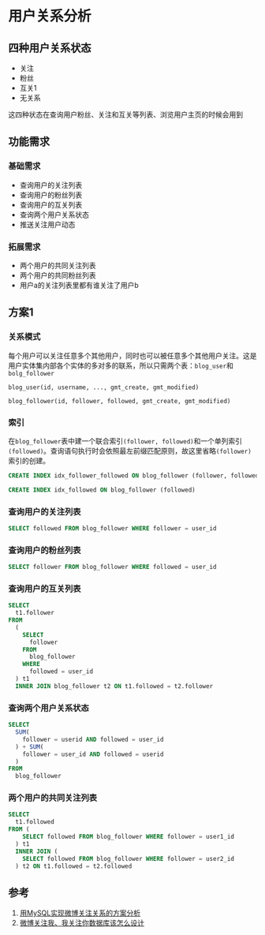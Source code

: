 # 用户关系分析
## 四种用户关系状态
- 关注
- 粉丝
- 互关1
- 无关系

这四种状态在查询用户粉丝、关注和互关等列表、浏览用户主页的时候会用到
## 功能需求
### 基础需求
- 查询用户的关注列表
- 查询用户的粉丝列表
- 查询用户的互关列表
- 查询两个用户关系状态
- 推送关注用户动态
### 拓展需求
- 两个用户的共同关注列表
- 两个用户的共同粉丝列表
- 用户a的关注列表里都有谁关注了用户b

## 方案1
### 关系模式
每个用户可以关注任意多个其他用户，同时也可以被任意多个其他用户关注。这是用户实体集内部各个实体的多对多的联系，所以只需两个表：`blog_user`和`bolg_follower`
```
blog_user(id, username, ..., gmt_create, gmt_modified)
```
```
blog_follower(id, follower, followed, gmt_create, gmt_modified)
```
### 索引
在`blog_follower`表中建一个联合索引`(follower, followed)`和一个单列索引`(followed)`。查询语句执行时会依照最左前缀匹配原则，故这里省略`(follower)`索引的创建。
```sql
CREATE INDEX idx_follower_followed ON blog_follower (follower, followed)
```
```sql
CREATE INDEX idx_followed ON blog_follower (followed)
```

### 查询用户的关注列表
```sql
SELECT followed FROM blog_follower WHERE follower = user_id
```
### 查询用户的粉丝列表
```sql
SELECT follower FROM blog_follower WHERE followed = user_id
```
### 查询用户的互关列表
```sql
SELECT
  t1.follower
FROM
  (
    SELECT
      follower
    FROM
      blog_follower
    WHERE
      followed = user_id
  ) t1
  INNER JOIN blog_follower t2 ON t1.followed = t2.follower
```
### 查询两个用户关系状态
```sql
SELECT
  SUM(
    follower = userid AND followed = user_id
  ) + SUM(
    follower = user_id AND followed = userid
  )
FROM
  blog_follower
```
### 两个用户的共同关注列表
```sql
SELECT
  t1.followed
FROM (
    SELECT followed FROM blog_follower WHERE follower = user1_id
  ) t1
  INNER JOIN (
    SELECT followed FROM blog_follower WHERE follower = user2_id
  ) t2 ON t1.followed = t2.followed
```
## 参考
1. [用MySQL实现微博关注关系的方案分析](https://my.oschina.net/yonghan/blog/475588)
2. [微博关注我、我关注你数据库该怎么设计](https://blog.csdn.net/u010098331/article/details/51445904)
<!--stackedit_data:
eyJoaXN0b3J5IjpbLTMwMTU5Mjk0MCw4NDA0OTQzODYsLTEwND
I2MjcwNjQsMTE4OTYxNjc3NiwtMTUyMDM2OTcwMSwxNDM2Mjkz
MTg2LDE3MDIwNDY2MDgsLTE4NDk3NDc3MjYsMTgzMzU0NDY3MS
wtMTkxMDY4MzI1NSwyMjk1MTg1NTgsNzI5MjkyMzQwLDE4MzA3
OTEzMCwtMTM2OTQ2NjMyMiwxMjU0ODg4NDYxLDE5MTEzMDcwMj
csMjEzMzU0NzE3Myw1MzE5MzA1MzMsMjQwNTgzODI4LDQ5NzYx
NTY1OF19
-->